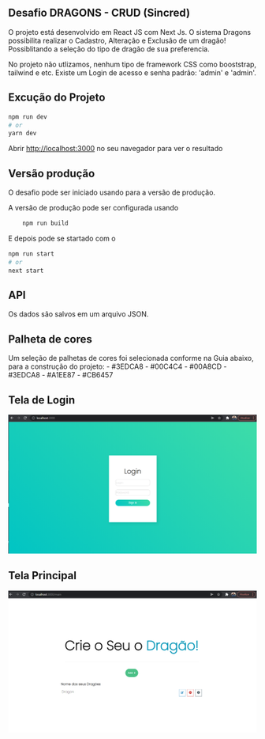 

## Desafio DRAGONS  - CRUD (Sincred)

O projeto está desenvolvido em React JS com Next Js. O sistema Dragons possibilita realizar o
Cadastro, Alteração e Exclusão de um dragão! Possiblitando a seleção do tipo de dragão de sua preferencia. 

No projeto não utlizamos, nenhum tipo de framework CSS como booststrap, tailwind e etc.
Existe um Login de acesso e senha padrão: 'admin' e 'admin'.

## Excução do Projeto

```bash
npm run dev
# or
yarn dev
```
Abrir  [http://localhost:3000](http://localhost:3000)  no seu navegador para ver o resultado


## Versão produção

O desafio pode ser iniciado usando para a versão de produção.

A versão de produção pode ser configurada usando

```bash
    npm run build
```
E depois pode se startado com o 

```bash 
npm run start
# or 
next start 
```

## API

Os dados são salvos em um arquivo JSON.

## Palheta de cores 

Um seleção de palhetas de cores foi selecionada conforme na Guia abaixo, para a construção do projeto:
    - #3EDCA8 
    - #00C4C4
    - #00A8CD
    - #3EDCA8
    - #A1EE87
    - #CB6457

## Tela de Login
![ScreeShot](https://github.com/fredcrodrigues/Desafio-Dragon/blob/main/img/login.png)

## Tela Principal

![ScreeShot](https://github.com/fredcrodrigues/Desafio-Dragon/blob/main/img/main.png)


